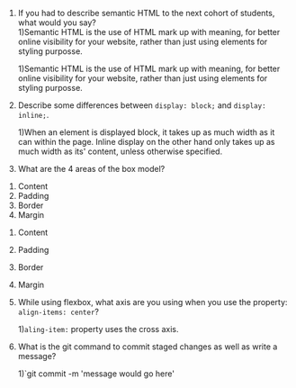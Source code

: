 1. If you had to describe semantic HTML to the next cohort of students, what would you say?<br>
   1)Semantic HTML is the use of HTML mark up with meaning, for better online visibility for your website, rather than just using elements for styling purposse.

   1)Semantic HTML is the use of HTML mark up with meaning, for better online visibility for your website, rather than just using elements for styling purposse.

2. Describe some differences between `display: block;` and `display: inline;`.

   1)When an element is displayed block, it takes up as much width as it can within the page.
   Inline display on the other hand only takes up as much width as its' content, unless otherwise specified.

3. What are the 4 areas of the box model?

1) Content
2) Padding
3) Border
4) Margin

1.  Content
2.  Padding
3.  Border
4.  Margin

5.  While using flexbox, what axis are you using when you use the property: `align-items: center`?

    1)`aling-item:` property uses the cross axis.

6.  What is the git command to commit staged changes as well as write a message?

    1)`git commit -m 'message would go here'
